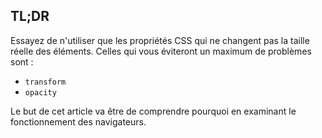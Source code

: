## TL;DR

Essayez de n'utiliser que les propriétés CSS qui ne changent pas la taille réelle des éléments. Celles qui vous éviteront un maximum de problèmes sont&nbsp;:

- `transform`
- `opacity`

Le but de cet article va être de comprendre pourquoi en examinant le fonctionnement des navigateurs.
